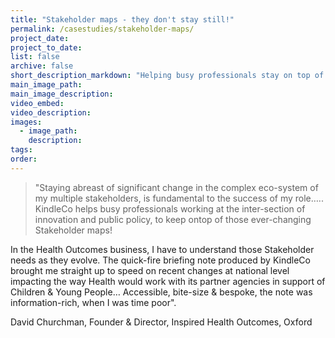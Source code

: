 ```yaml
---
title: "Stakeholder maps - they don't stay still!"
permalink: /casestudies/stakeholder-maps/
project_date:
project_to_date:
list: false
archive: false
short_description_markdown: "Helping busy professionals stay on top of the big picture"
main_image_path:
main_image_description:
video_embed:
video_description:
images:
  - image_path:
    description:
tags:
order:
---
```


> "Staying abreast of significant change in the complex eco-system of my multiple stakeholders, is fundamental to the success of my role….. KindleCo helps busy professionals working at the inter-section of innovation and public policy, to keep ontop of those ever-changing Stakeholder maps\!

In the Health Outcomes business, I have to understand those Stakeholder needs as they evolve. The quick-fire briefing note produced by KindleCo brought me straight up to speed on recent changes at national level impacting the way Health would work with its partner agencies in support of Children & Young People… Accessible, bite-size & bespoke, the note was information-rich, when I was time poor".

David Churchman, Founder & Director, Inspired Health Outcomes, Oxford

